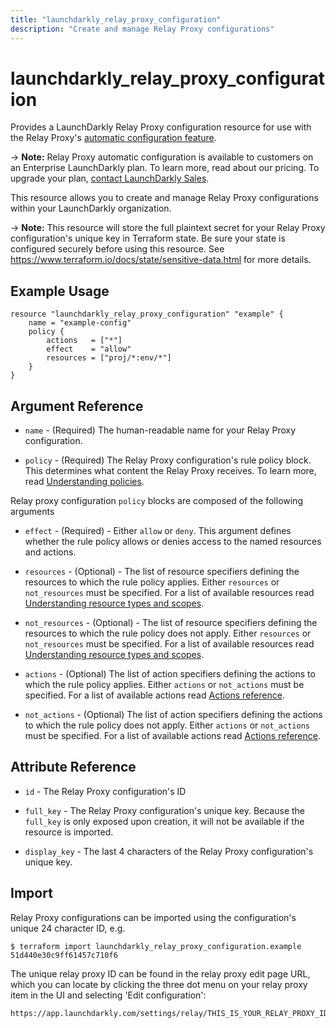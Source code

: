 ```yaml
---
title: "launchdarkly_relay_proxy_configuration"
description: "Create and manage Relay Proxy configurations"
---
```


# launchdarkly_relay_proxy_configuration

Provides a LaunchDarkly Relay Proxy configuration resource for use with the Relay Proxy's [automatic configuration feature](https://docs.launchdarkly.com/home/relay-proxy/automatic-configuration).

-> **Note:** Relay Proxy automatic configuration is available to customers on an Enterprise LaunchDarkly plan. To learn more, read about our pricing. To upgrade your plan, [contact LaunchDarkly Sales](https://launchdarkly.com/contact-sales/).

This resource allows you to create and manage Relay Proxy configurations within your LaunchDarkly organization.

-> **Note:** This resource will store the full plaintext secret for your Relay Proxy configuration's unique key in Terraform state. Be sure your state is configured securely before using this resource. See https://www.terraform.io/docs/state/sensitive-data.html for more details.

## Example Usage

```hcl
resource "launchdarkly_relay_proxy_configuration" "example" {
	name = "example-config"
	policy {
		actions   = ["*"]
		effect    = "allow"
		resources = ["proj/*:env/*"]
	}
}
```

## Argument Reference

- `name` - (Required) The human-readable name for your Relay Proxy configuration.

- `policy` - (Required) The Relay Proxy configuration's rule policy block. This determines what content the Relay Proxy receives. To learn more, read [Understanding policies](https://docs.launchdarkly.com/home/members/role-policies#understanding-policies).

Relay proxy configuration `policy` blocks are composed of the following arguments

- `effect` - (Required) - Either `allow` or `deny`. This argument defines whether the rule policy allows or denies access to the named resources and actions.

- `resources` - (Optional) - The list of resource specifiers defining the resources to which the rule policy applies. Either `resources` or `not_resources` must be specified. For a list of available resources read [Understanding resource types and scopes](https://docs.launchdarkly.com/home/account-security/custom-roles/resources#understanding-resource-types-and-scopes).

- `not_resources` - (Optional) - The list of resource specifiers defining the resources to which the rule policy does not apply. Either `resources` or `not_resources` must be specified. For a list of available resources read [Understanding resource types and scopes](https://docs.launchdarkly.com/home/account-security/custom-roles/resources#understanding-resource-types-and-scopes).

- `actions` - (Optional) The list of action specifiers defining the actions to which the rule policy applies. Either `actions` or `not_actions` must be specified. For a list of available actions read [Actions reference](https://docs.launchdarkly.com/home/account-security/custom-roles/actions#actions-reference).

- `not_actions` - (Optional) The list of action specifiers defining the actions to which the rule policy does not apply. Either `actions` or `not_actions` must be specified. For a list of available actions read [Actions reference](https://docs.launchdarkly.com/home/account-security/custom-roles/actions#actions-reference).

## Attribute Reference

- `id` - The Relay Proxy configuration's ID

- `full_key` - The Relay Proxy configuration's unique key. Because the `full_key` is only exposed upon creation, it will not be available if the resource is imported.

- `display_key` - The last 4 characters of the Relay Proxy configuration's unique key.

## Import

Relay Proxy configurations can be imported using the configuration's unique 24 character ID, e.g.

```
$ terraform import launchdarkly_relay_proxy_configuration.example 51d440e30c9ff61457c710f6
```

The unique relay proxy ID can be found in the relay proxy edit page URL, which you can locate by clicking the three dot menu on your relay proxy item in the UI and selecting 'Edit configuration':

```
https://app.launchdarkly.com/settings/relay/THIS_IS_YOUR_RELAY_PROXY_ID/edit
```
